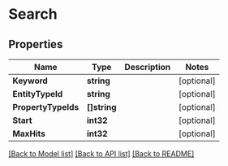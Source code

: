 # Search

## Properties

Name | Type | Description | Notes
------------ | ------------- | ------------- | -------------
**Keyword** | **string** |  | [optional] 
**EntityTypeId** | **string** |  | [optional] 
**PropertyTypeIds** | **[]string** |  | [optional] 
**Start** | **int32** |  | [optional] 
**MaxHits** | **int32** |  | [optional] 

[[Back to Model list]](../README.md#documentation-for-models) [[Back to API list]](../README.md#documentation-for-api-endpoints) [[Back to README]](../README.md)


